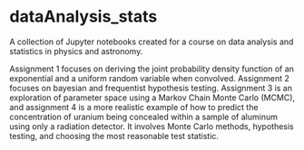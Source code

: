 # dataAnalysis_stats
A collection of Jupyter notebooks created for a course on data analysis and statistics in physics and astronomy.

Assignment 1 focuses on deriving the joint probability density function of an exponential and a uniform random variable when convolved. Assignment 2 focuses on bayesian and frequentist hypothesis testing. Assignment 3 is an exploration of parameter space using a Markov Chain Monte Carlo (MCMC), and assignment 4 is a more realistic example of how to predict the concentration of uranium being concealed within a sample of aluminum using only a radiation detector. It involves Monte Carlo methods, hypothesis testing,  and choosing the most reasonable test statistic.
